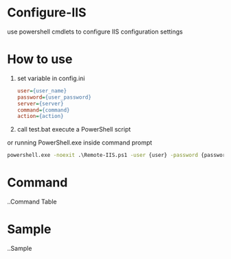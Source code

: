 # Configure-IIS

use powershell cmdlets to configure IIS configuration settings

# How to use

1. set variable in config.ini

    ```ini
    user={user_name}
    password={user_password}
    server={server}
    command={command}
    action={action}
    ``` 

2. call test.bat execute a PowerShell script

or running PowerShell.exe inside command prompt

```bat
powershell.exe -noexit .\Remote-IIS.ps1 -user {user} -password {password} -server {server} -command {command} -action {action}
```

# Command

..Command Table

# Sample

..Sample






